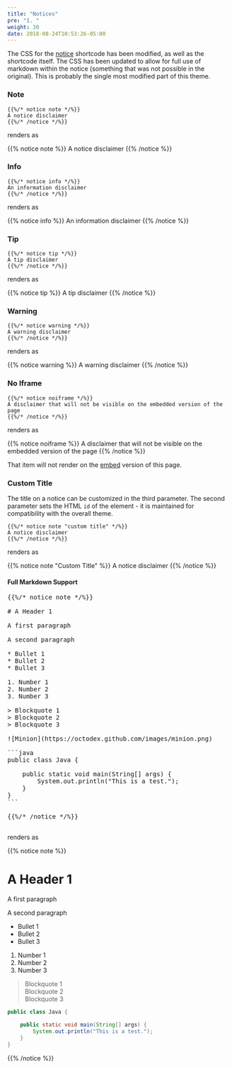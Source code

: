 ```yaml
---
title: "Notices"
pre: "1. "
weight: 30
date: 2018-08-24T10:53:26-05:00
---
```


The CSS for the [notice](https://learn.netlify.app/en/shortcodes/notice/) shortcode has been modified, as well as the shortcode itself. The CSS has been updated to allow for full use of markdown within the notice (something that was not possible in the original). This is probably the single most modified part of this theme.

### Note

```
{{%/* notice note */%}}
A notice disclaimer
{{%/* /notice */%}}
```

renders as

{{% notice note %}}
A notice disclaimer
{{% /notice %}}

### Info

```
{{%/* notice info */%}}
An information disclaimer
{{%/* /notice */%}}
```

renders as

{{% notice info %}}
An information disclaimer
{{% /notice %}}

### Tip

```
{{%/* notice tip */%}}
A tip disclaimer
{{%/* /notice */%}}
```

renders as

{{% notice tip %}}
A tip disclaimer
{{% /notice %}}

### Warning

```
{{%/* notice warning */%}}
A warning disclaimer
{{%/* /notice */%}}
```

renders as

{{% notice warning %}}
A warning disclaimer
{{% /notice %}}

### No Iframe

```
{{%/* notice noiframe */%}}
A disclaimer that will not be visible on the embedded version of the page
{{%/* /notice */%}}
```

renders as

{{% notice noiframe %}}
A disclaimer that will not be visible on the embedded version of the page
{{% /notice %}}

That item will not render on the [embed](./embed.html) version of this page.

### Custom Title

The title on a notice can be customized in the third parameter. The second parameter sets the HTML `id` of the element - it is maintained for compatibility with the overall theme.

```
{{%/* notice note "custom title" */%}}
A notice disclaimer
{{%/* /notice */%}}
```

renders as

{{% notice note "Custom Title" %}}
A notice disclaimer
{{% /notice %}}

#### Full Markdown Support

<pre>
{{%/* notice note */%}}

# A Header 1

A first paragraph

A second paragraph

* Bullet 1
* Bullet 2
* Bullet 3

1. Number 1
2. Number 2
3. Number 3

> Blockquote 1  
> Blockquote 2  
> Blockquote 3  

![Minion](https://octodex.github.com/images/minion.png)

```java
public class Java {

    public static void main(String[] args) {
        System.out.println("This is a test.");
    }
}
```

{{%/* /notice */%}}

</pre>

renders as

{{% notice note %}}

# A Header 1

A first paragraph

A second paragraph

* Bullet 1
* Bullet 2
* Bullet 3

1. Number 1
2. Number 2
3. Number 3

> Blockquote 1  
> Blockquote 2  
> Blockquote 3  



```java
public class Java {

    public static void main(String[] args) {
        System.out.println("This is a test.");
    }
}
```

{{% /notice %}}

